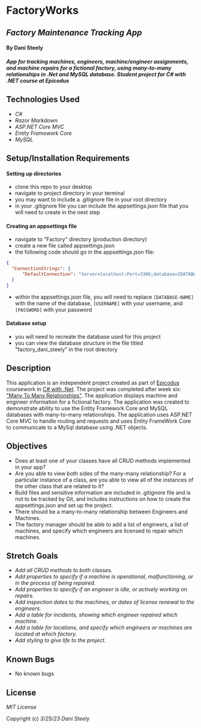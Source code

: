 # FactoryWorks
## _Factory Maintenance Tracking App_

#### By Dani Steely

#### _App for tracking machines, engineers, machine/engineer assignments, and machine repairs for a fictional factory, using many-to-many relationships in .Net and MySQL database. Student project for C# with .NET course at Epicodus_

## Technologies Used
* _C#_
* _Razor Markdown_
* _ASP.NET Core MVC_
* _Entity Framework Core_
* _MySQL_

## Setup/Installation Requirements
#### Setting up directories
* clone this repo to your desktop
* navigate to project directory in your terminal
* you may want to include a .gitignore file in your root directory
* in your .gitignore file you can include the appsettings.json file that you will need to create in the next step

#### Creating an appsettings file
* navigate to "Factory" directory (production directory)
* create a new file called appsettings.json
* the following code should go in the appsettings.json file:
```json
{
  "ConnectionStrings": {
      "DefaultConnection": "Server=localhost;Port=3306;database=[DATABASE-NAME];uid=[USERNAME];pwd={PASSWORD};"
  }
}
```
* within the appsettings.json file, you will need to replace `[DATABASE-NAME]` with the name of the database, `[USERNAME]` with your username, and `[PASSWORD]` with your password

#### Database setup
* you will need to recreate the database used for this project
* you can view the database structure in the file titled "factory_dani_steely" in the root directory 

## Description

This application is an independent project created as part of [Epicodus][Epicodus] coursework in [C# with .Net][C# course main]. The project was completed after week six: ["Many To Many Relationships"][C# chapter]. The application displays machine and engineer information for a fictional factory. The application was created to demonstrate ability to use the Entity Framework Core and MySQL databases with many-to-many relationships. The application uses ASP.NET Core MVC to handle routing and requests and uses Entity FrameWork Core to communicate to a MySql database using .NET objects. 

## Objectives
* Does at least one of your classes have all CRUD methods implemented in your app?
* Are you able to view both sides of the many-many relationship? For a particular instance of a class, are you able to view all of the instances of the other class that are related to it?
* Build files and sensitive information are included in .gitignore file and is not to be tracked by Git, and includes instructions on how to create the appsettings.json and set up the project.
* There should be a many-to-many relationship between Engineers and Machines.
* The factory manager should be able to add a list of engineers, a list of machines, and specify which engineers are licensed to repair which machines.

## Stretch Goals
* _Add all CRUD methods to both classes._
* _Add properties to specify if a machine is operational, malfunctioning, or in the process of being repaired._
* _Add properties to specify if an engineer is idle, or actively working on repairs._
* _Add inspection dates to the machines, or dates of license renewal to the engineers._
* _Add a table for incidents, showing which engineer repaired which machine._
* _Add a table for locations, and specify which engineers or machines are located at which factory._
* _Add styling to give life to the project._

## Known Bugs
* No known bugs

## License

_MIT License_

Copyright (c) _3/25/23_ _Dani Steely_

[Epicodus]: https://www.epicodus.com/
[C# course main]: https://www.learnhowtoprogram.com/c-and-net-part-time
[C# chapter]: https://www.learnhowtoprogram.com/c-and-net-part-time/many-to-many-relationships





